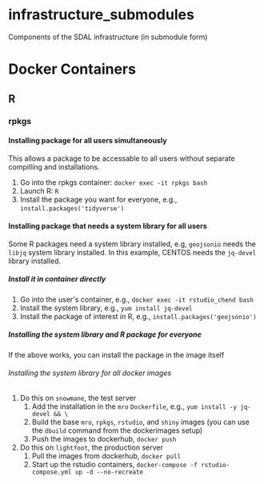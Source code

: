 # infrastructure_submodules
Components of the SDAL infrastructure (in submodule form)

# Docker Containers

## R

### rpkgs

#### Installing package for all users simultaneously

This allows a package to be accessable to all users without separate compilling and installations.

1. Go into the rpkgs container: `docker exec -it rpkgs bash`
2. Launch R: `R`
3. Install the package you want for everyone, e.g., `install.packages('tidyverse')`

#### Installing package that needs a system library for all users

Some R packages need a system library installed, e.g, `geojsonio` needs the `libjq` system library installed.
In this example, CENTOS needs the `jq-devel` library installed.

##### Install it in container directly

1. Go into the user's container, e.g., `docker exec -it rstudio_chend bash`
2. Install the system library, e.g., `yum install jq-devel`
3. Install the package of interest in R, e.g., `install.packages('geojsonio')`

##### Installing the system library and R package for everyone

If the above works, you can install the package in the image itself

###### Installing the system library for all docker images

1. Do this on `snowmane`, the test server
    1. Add the installation in the `mro` `Dockerfile`, e.g., `yum install -y jq-devel && \`
    2. Build the base `mro`, `rpkgs`, `rstudio`, and `shiny` images (you can use the `dbuild` command from the dockerimages setup)
    3. Push the images to dockerhub, `docker push`
2. Do this on `lightfoot`, the production server
    1. Pull the images from dockerhub, `docker pull`
    2. Start up the rstudio containers, `docker-compose -f rstudio-compose.yml up -d --no-recreate`

